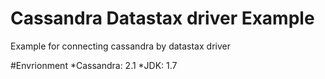 Cassandra Datastax driver Example
==========================
Example for connecting cassandra by datastax driver

#Envrionment
*Cassandra: 2.1
*JDK: 1.7